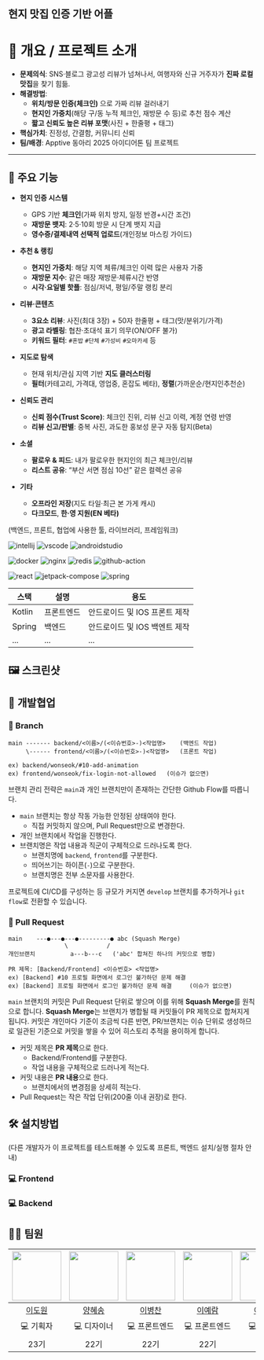 ## 현지 맛집 인증 기반 어플

# 📌 개요 / 프로젝트 소개

- **문제의식**: SNS·블로그 광고성 리뷰가 넘쳐나서, 여행자와 신규 거주자가 **진짜 로컬 맛집**을 찾기 힘듦.
- **해결방법**:
  - **위치/방문 인증(체크인)** 으로 가짜 리뷰 걸러내기
  - **현지인 가중치**(해당 구/동 누적 체크인, 재방문 수 등)로 추천 점수 계산
  - **짧고 신뢰도 높은 리뷰 포맷**(사진 + 한줄평 + 태그)
- **핵심가치**: 진정성, 간결함, 커뮤니티 신뢰
- **팀/배경**: Apptive 동아리 2025 아이디어톤 팀 프로젝트

---

## 📝 주요 기능

- **현지 인증 시스템**
  - GPS 기반 **체크인**(가짜 위치 방지, 일정 반경+시간 조건)
  - **재방문 뱃지**: 2·5·10회 방문 시 단계 뱃지 지급
  - **영수증/결제내역 선택적 업로드**(개인정보 마스킹 가이드)

- **추천 & 랭킹**
  - **현지인 가중치**: 해당 지역 체류/체크인 이력 많은 사용자 가중
  - **재방문 지수**: 같은 매장 재방문·체류시간 반영
  - **시각·요일별 핫플**: 점심/저녁, 평일/주말 랭킹 분리

- **리뷰·콘텐츠**
  - **3요소 리뷰**: 사진(최대 3장) + 50자 한줄평 + 태그(맛/분위기/가격)
  - **광고 라벨링**: 협찬·초대석 표기 의무(ON/OFF 불가)
  - **키워드 필터**: `#혼밥` `#단체` `#가성비` `#오마카세` 등

- **지도로 탐색**
  - 현재 위치/관심 지역 기반 **지도 클러스터링**
  - **필터**(카테고리, 가격대, 영업중, 혼잡도 베타), **정렬**(가까운순/현지인추천순)

- **신뢰도 관리**
  - **신뢰 점수(Trust Score)**: 체크인 진위, 리뷰 신고 이력, 계정 연령 반영
  - **리뷰 신고/판별**: 중복 사진, 과도한 홍보성 문구 자동 탐지(Beta)

- **소셜**
  - **팔로우 & 피드**: 내가 팔로우한 현지인의 최근 체크인/리뷰
  - **리스트 공유**: “부산 서면 점심 10선” 같은 컬렉션 공유

- **기타**
  - **오프라인 저장**(지도 타일·최근 본 가게 캐시)
  - **다크모드**, **한·영 지원(EN 베타)**

<!-- 
(백엔드, 프론트, 협업에 사용한 툴, 라이브러리, 프레임워크)

기술스택 배지 추가하는 방법 
1. https://simpleicons.org/ 에서 기술스택명 검색
2. 기술스택의 로고, 컬러 HEX 코드를 아래와 같이 입력
  - https://img.shields.io/badge/<표시될 이름>-<컬러 HEX>?style=for-the-badge&logo=<로고명>
3. 해당 URL로 마크다운 이미지 첨부
  - ![이미지명](URL) 형식
-->

(백엔드, 프론트, 협업에 사용한 툴, 라이브러리, 프레임워크)

![intellij](https://img.shields.io/badge/intellij_idea-000000?style=for-the-badge&logo=intellijidea&logoColor=white)
![vscode](https://img.shields.io/badge/vscode-000000?style=for-the-badge&logo=vscode&logoColor=white)
![androidstudio](https://img.shields.io/badge/android_studio-3DDC84?style=for-the-badge&logo=androidstudio&logoColor=white)  

![docker](https://img.shields.io/badge/docker-2496ED?style=for-the-badge&logo=docker&logoColor=white)
![nginx](https://img.shields.io/badge/nginx-009639?style=for-the-badge&logo=nginx&logoColor=white)
![redis](https://img.shields.io/badge/redis-FF4438?style=for-the-badge&logo=redis&logoColor=white)
![github-action](https://img.shields.io/badge/github_actions-2088FF?style=for-the-badge&logo=githubactions&logoColor=white)

![react](https://img.shields.io/badge/react-61DAFB?style=for-the-badge&logo=react&logoColor=white)
![jetpack-compose](https://img.shields.io/badge/jetpack_compose-4285F4?style=for-the-badge&logo=jetpackcompose&logoColor=white)
![spring](https://img.shields.io/badge/spring-6DB33F?style=for-the-badge&logo=spring&logoColor=white)

| 스택 | 설명 | 용도 |
|-----|-----|-----|
| Kotlin | 프론트엔드 | 안드로이드 및 IOS 프론트 제작 |
| Spring | 백엔드 | 안드로이드 및 IOS 백엔트 제작 |
| ... | ... | ... |

 ## 🖼️ 스크린샷

 ## 🤝 개발협업
 ### 🌲 Branch 
```
main ------- backend/<이름>/(<이슈번호>-)<작업명>    (백엔드 작업)
     \------ frontend/<이름>/(<이슈번호>-)<작업명>   (프론트 작업)

ex) backend/wonseok/#10-add-animation
ex) frontend/wonseok/fix-login-not-allowed   (이슈가 없으면)
```
브랜치 관리 전략은 `main`과 개인 브랜치만이 존재하는 간단한 Github Flow를 따릅니다.
- `main` 브랜치는 항상 작동 가능한 안정된 상태여야 한다.
  - 직접 커밋하지 않으며, Pull Request만으로 변경한다.
- 개인 브랜치에서 작업을 진행한다.
- 브랜치명은 작업 내용과 직군이 구체적으로 드러나도록 한다.
  - 브랜치명에 `backend`, `frontend`를 구분한다.
  - 띄어쓰기는 하이픈(`-`)으로 구분한다.
  - 브랜치명은 전부 소문자를 사용한다.

프로젝트에 CI/CD를 구성하는 등 규모가 커지면 `develop` 브랜치를 추가하거나 `git flow`로 전환할 수 있습니다. 

 ### 🍪 Pull Request
```
main    ---●---●---●---------● abc (Squash Merge)
                \           /
개인브랜치          a---b---c   ('abc' 합쳐진 하나의 커밋으로 병합)

PR 제목: [Backend/Frontend] <이슈번호> <작업명>
ex) [Backend] #10 프로필 화면에서 로그인 불가하던 문제 해결
ex) [Backend] 프로필 화면에서 로그인 불가하던 문제 해결     (이슈가 없으면)
```
`main` 브랜치의 커밋은 Pull Request 단위로 쌓으며 이를 위해 **Squash Merge**를 원칙으로 합니다. **Squash Merge**는 브랜치가 병합될 때 커밋들이 PR 제목으로 합쳐지게 됩니다. 커밋은 개인마다 기준이 조금씩 다른 반면, PR/브랜치는 이슈 단위로 생성하므로 일관된 기준으로 커밋을 쌓을 수 있어 히스토리 추적을 용이하게 합니다.
- 커밋 제목은 **PR 제목**으로 한다.
    - Backend/Frontend를 구분한다.
    - 작업 내용을 구체적으로 드러나게 적는다.
- 커밋 내용은 **PR 내용**으로 한다.
    - 브랜치에서의 변경점을 상세히 적는다.
- Pull Request는 작은 작업 단위(200줄 이내 권장)로 한다.

 ## 🛠 설치방법
(다른 개발자가 이 프로젝트를 테스트해볼 수 있도록 프론트, 백엔드 설치/실행 절차 안내)

### 💻 Frontend

### 💻 Backend

 ## 🧑‍💻 팀원
| <img width="100" src="https://github.com/cotidie.png"> | <img width="100" src="https://github.com/github.png"> | <img width="100" src="https://github.com/github.png"> | <img width="100" src="https://github.com/github.png"> | <img width="100" src="https://github.com/github.png"> | <img width="100" src="https://github.com/github.png"> | 
|:----------------------:|:----------------------:|:----------------------:|:----------------------:|:----------------------:|:----------------------:|
| [이도원](https://github.com/cotidie) | [양혜송](https://github.com/cotidie) | [이병찬](https://github.com/cotidie) | [이예람](https://github.com/cotidie) | [이가현](https://github.com/cotidie) | [김세엽](https://github.com/cotidie) |
| 💻 기획자 | 💻 디자이너 | 💻 프론트엔드 | 💻 프론트엔드 | 💻 백엔드 | ⛹️ 백엔드 |
| 23기 | 22기 | 22기 | 22기 | 21기 | 21기 |

 

